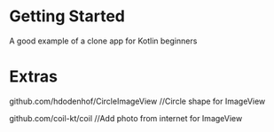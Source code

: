 # Getting Started
A good example of a clone app for Kotlin beginners

# Extras
github.com/hdodenhof/CircleImageView //Circle shape for ImageView

github.com/coil-kt/coil //Add photo from internet for ImageView
